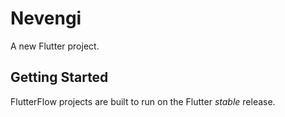 # Nevengi

A new Flutter project.

## Getting Started

FlutterFlow projects are built to run on the Flutter _stable_ release.
